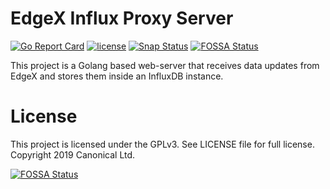 # EdgeX Influx Proxy Server

[![Go Report Card](https://goreportcard.com/badge/github.com/anonymouse64/edgex-influx-proxy)](https://goreportcard.com/report/github.com/anonymouse64/edgex-influx-proxy)
[![license](https://img.shields.io/badge/license-GPLv3-blue.svg)](LICENSE)
[![Snap Status](https://build.snapcraft.io/badge/anonymouse64/edgex-influx-proxy.svg)](https://build.snapcraft.io/user/anonymouse64/edgex-influx-proxy)
[![FOSSA Status](https://app.fossa.io/api/projects/git%2Bgithub.com%2Fanonymouse64%2Fedgex-influx-proxy.svg?type=shield)](https://app.fossa.io/projects/git%2Bgithub.com%2Fanonymouse64%2Fedgex-influx-proxy?ref=badge_shield)


This project is a Golang based web-server that receives data updates from EdgeX and stores them inside an InfluxDB instance.

# License
This project is licensed under the GPLv3. See LICENSE file for full license. Copyright 2019 Canonical Ltd.



[![FOSSA Status](https://app.fossa.io/api/projects/git%2Bgithub.com%2Fanonymouse64%2Fedgex-influx-proxy.svg?type=large)](https://app.fossa.io/projects/git%2Bgithub.com%2Fanonymouse64%2Fedgex-influx-proxy?ref=badge_large)